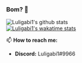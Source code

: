 ### Bom? 👋

![Luligabi1's github stats](https://github-readme-stats.vercel.app/api?username=Luligabi1&show_icons=true&theme=tokyonight)   
[![Luligabi1's wakatime stats](https://github-readme-stats.vercel.app/api/wakatime?username=Luligabi1&layout=compact&langs_count=4&theme=tokyonight)](https://github.com/anuraghazra/github-readme-stats)

📫 **How to reach me:**
* **Discord:** Luligabi1#9966
